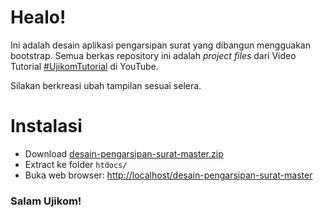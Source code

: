 # Healo!
Ini adalah desain aplikasi pengarsipan surat yang dibangun mengguakan bootstrap. Semua berkas repository ini adalah *project files* dari Video Tutorial [#UjikomTutorial](https://www.youtube.com/playlist?list=PLSCLBARdXrOw_XYhxNf_fF0RQk2moFCel) di YouTube.

Silakan berkreasi ubah tampilan sesuai selera.

# Instalasi
* Download [desain-pengarsipan-surat-master.zip](https://github.com/HilmiZul/desain-pengarsip-surat/archive/master.zip)
* Extract ke folder ```htdocs/```
* Buka web browser: [http://localhost/desain-pengarsipan-surat-master](http://localhost/desain-pengarsipan-surat-master)

### Salam Ujikom!
